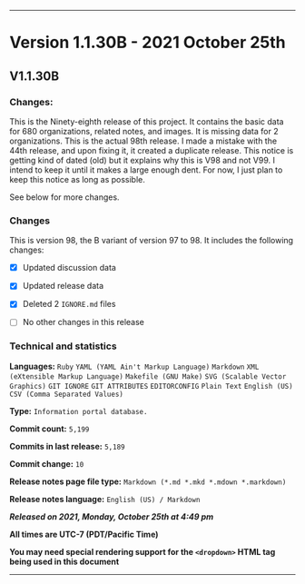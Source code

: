 ***

# Version 1.1.30B - 2021 October 25th

## V1.1.30B

### Changes:

This is the Ninety-eighth release of this project. It contains the basic data for 680 organizations, <!-- (fork count minus 2) !--> related notes, and images. It is missing data for 2 organizations. This is the actual 98th release. I made a mistake with the 44th release, and upon fixing it, it created a duplicate release. This notice is getting kind of dated (old) but it explains why this is V98 and not V99. I intend to keep it until it makes a large enough dent. For now, I just plan to keep this notice as long as possible.

See below for more changes.

### Changes

This is version 98, the B variant of version 97 to 98. It includes the following changes:

- [x] Updated discussion data

- [x] Updated release data

- [x] Deleted 2 `IGNORE.md` files

<!-- - [x] Deleted 2 `IGNORE.md` files !-->

<!-- - [x] Added data up to 2021 October 13th !-->

- [ ] No other changes in this release

<!--
- [x] Added data up to >date<
!-->

<!--
- [x] Deleted 2 `IGNORE.md` files
!-->

<!-- - [x] Updated Git navigation data !-->

### Technical and statistics

**Languages:** `Ruby` `YAML (YAML Ain't Markup Language)` `Markdown` `XML (eXtensible Markup Language)` `Makefile (GNU Make)` `SVG (Scalable Vector Graphics)` `GIT IGNORE` `GIT ATTRIBUTES` `EDITORCONFIG` `Plain Text` `English (US)` `CSV (Comma Separated Values)`

**Type:** `Information portal database.`

**Commit count:** `5,199`

**Commits in last release:** `5,189`

**Commit change:** `10`

**Release notes page file type:** `Markdown (*.md *.mkd *.mdown *.markdown)`

**Release notes language:** `English (US) / Markdown`

***Released on 2021, Monday, October 25th at 4:49 pm***

**All times are UTC-7 (PDT/Pacific Time)**

**You may need special rendering support for the `<dropdown>` HTML tag being used in this document**

***

